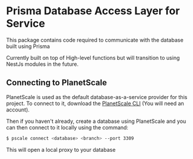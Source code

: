# Prisma Database Access Layer for Service

This package contains code required to communicate with the database built using Prisma

Currently built on top of High-level functions but will transition to using NestJs modules in the future.

## Connecting to PlanetScale

PlanetScale is used as the default database-as-a-service provider for this project. To connect to it,
download the [PlanetScale CLI](https://github.com/planetscale/cli#installation) (You will need an account).

Then if you haven't already, create a database using PlanetScale and you can then connect to it locally using the command:

```bash
$ pscale connect <database> <branch> --port 3309
```

This will open a local proxy to your database